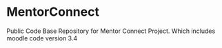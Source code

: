 # MentorConnect
Public Code Base Repository for Mentor Connect Project. Which includes moodle code version 3.4
